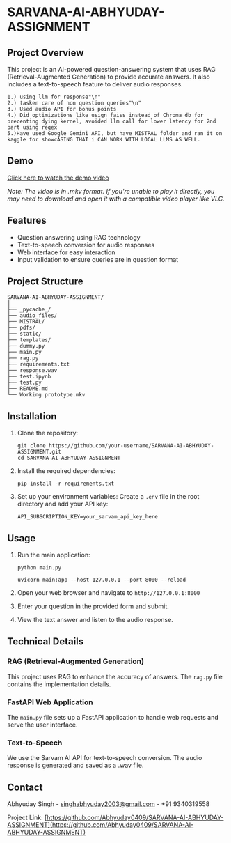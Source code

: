 # SARVANA-AI-ABHYUDAY-ASSIGNMENT

## Project Overview
This project is an AI-powered question-answering system that uses RAG (Retrieval-Augmented Generation) to provide accurate answers. It also includes a text-to-speech feature to deliver audio responses.
```
1.) using llm for response"\n"
2.) tasken care of non question queries"\n"
3.) Used audio API for bonus points
4.) Did optimizations like usign faiss instead of Chroma db for precenting dying kernel, avoided llm call for lower latency for 2nd part using regex
5.)Have used Google Gemini API, but have MISTRAL folder and ran it on kaggle for showcASING THAT i CAN WORK WITH LOCAL LLMS AS WELL.
```
## Demo
[Click here to watch the demo video](./Working%20prototype.mkv)

*Note: The video is in .mkv format. If you're unable to play it directly, you may need to download and open it with a compatible video player like VLC.*

## Features
- Question answering using RAG technology
- Text-to-speech conversion for audio responses
- Web interface for easy interaction
- Input validation to ensure queries are in question format

## Project Structure
```
SARVANA-AI-ABHYUDAY-ASSIGNMENT/
│
├── _pycache_/
├── audio_files/
├── MISTRAL/
├── pdfs/
├── static/
├── templates/
├── dummy.py
├── main.py
├── rag.py
├── requirements.txt
├── response.wav
├── test.ipynb
├── test.py
├── README.md
└── Working prototype.mkv
```

## Installation

1. Clone the repository:
   ```
   git clone https://github.com/your-username/SARVANA-AI-ABHYUDAY-ASSIGNMENT.git
   cd SARVANA-AI-ABHYUDAY-ASSIGNMENT
   ```

2. Install the required dependencies:
   ```
   pip install -r requirements.txt
   ```

3. Set up your environment variables:
   Create a `.env` file in the root directory and add your API key:
   ```
   API_SUBSCRIPTION_KEY=your_sarvam_api_key_here
   ```

## Usage

1. Run the main application:
   ```
   python main.py
   ```
   ```
   uvicorn main:app --host 127.0.0.1 --port 8000 --reload
   ```

2. Open your web browser and navigate to `http://127.0.0.1:8000`

3. Enter your question in the provided form and submit.

4. View the text answer and listen to the audio response.

## Technical Details

### RAG (Retrieval-Augmented Generation)
This project uses RAG to enhance the accuracy of answers. The `rag.py` file contains the implementation details.

### FastAPI Web Application
The `main.py` file sets up a FastAPI application to handle web requests and serve the user interface.

### Text-to-Speech
We use the Sarvam AI API for text-to-speech conversion. The audio response is generated and saved as a .wav file.


## Contact

Abhyuday Singh - singhabhyuday2003@gmail.com - +91 9340319558

Project Link: [https://github.com/Abhyuday0409/SARVANA-AI-ABHYUDAY-ASSIGNMENT](https://github.com/Abhyuday0409/SARVANA-AI-ABHYUDAY-ASSIGNMENT)